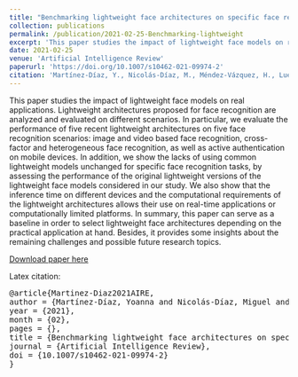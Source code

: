 ```yaml
---
title: "Benchmarking lightweight face architectures on specific face recognition scenarios"
collection: publications
permalink: /publication/2021-02-25-Benchmarking-lightweight
excerpt: 'This paper studies the impact of lightweight face models on real applications. Lightweight architectures proposed for face recognition are analyzed and evaluated on different scenarios. In particular, we evaluate the performance of five recent lightweight architectures on five face recognition scenarios: image and video based face recognition, cross-factor and heterogeneous face recognition, as well as active authentication on mobile devices. In addition, we show the lacks of using common lightweight models unchanged for specific face recognition tasks, by assessing the performance of the original lightweight versions of the lightweight face models considered in our study. We also show that the inference time on different devices and the computational requirements of the lightweight architectures allows their use on real-time applications or computationally limited platforms. In summary, this paper can serve as a baseline in order to select lightweight face architectures depending on the practical application at hand. Besides, it provides some insights about the remaining challenges and possible future research topics.'
date: 2021-02-25
venue: 'Artificial Intelligence Review'
paperurl: 'https://doi.org/10.1007/s10462-021-09974-2'
citation: 'Martínez-Díaz, Y., Nicolás-Díaz, M., Méndez-Vázquez, H., Luevano, L.S. <i>et al.</i> Benchmarking lightweight face architectures on specific face recognition scenarios. <i>Artif Intell Rev</i> <b>54</b>, 6201–6244 (2021). https://doi.org/10.1007/s10462-021-09974-2'
---
```

This paper studies the impact of lightweight face models on real applications. Lightweight architectures proposed for face recognition are analyzed and evaluated on different scenarios. In particular, we evaluate the performance of five recent lightweight architectures on five face recognition scenarios: image and video based face recognition, cross-factor and heterogeneous face recognition, as well as active authentication on mobile devices. In addition, we show the lacks of using common lightweight models unchanged for specific face recognition tasks, by assessing the performance of the original lightweight versions of the lightweight face models considered in our study. We also show that the inference time on different devices and the computational requirements of the lightweight architectures allows their use on real-time applications or computationally limited platforms. In summary, this paper can serve as a baseline in order to select lightweight face architectures depending on the practical application at hand. Besides, it provides some insights about the remaining challenges and possible future research topics.

[Download paper here](https://doi.org/10.1007/s10462-021-09974-2)

<!-- Recommended citation: Martínez-Díaz, Y., Nicolás-Díaz, M., Méndez-Vázquez, H., Luevano, L.S. <i>et al.</i> Benchmarking lightweight face architectures on specific face recognition scenarios. <i>Artif Intell Rev</i> <b>54</b>, 6201–6244 (2021). https://doi.org/10.1007/s10462-021-09974-2 -->

Latex citation:
<pre>
@article{Martinez-Diaz2021AIRE,
author = {Martínez-Díaz, Yoanna and Nicolás-Díaz, Miguel and Vazquez, Heydi and Luévano García, Luis and Chang, Leonardo and Gonzalez-Mendoza, Miguel and Sucar, Luis},
year = {2021},
month = {02},
pages = {},
title = {Benchmarking lightweight face architectures on specific face recognition scenarios},
journal = {Artificial Intelligence Review},
doi = {10.1007/s10462-021-09974-2}
}
</pre>
